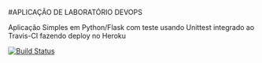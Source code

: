#APLICAÇÃO DE LABORATÓRIO DEVOPS


Aplicação Simples em  Python/Flask com teste usando Unittest integrado ao Travis-CI fazendo deploy no Heroku

[![Build Status](https://travis-ci.com/dmbenedetti/devopslab.svg?branch=main)](https://travis-ci.com/dmbenedetti/devopslab)
